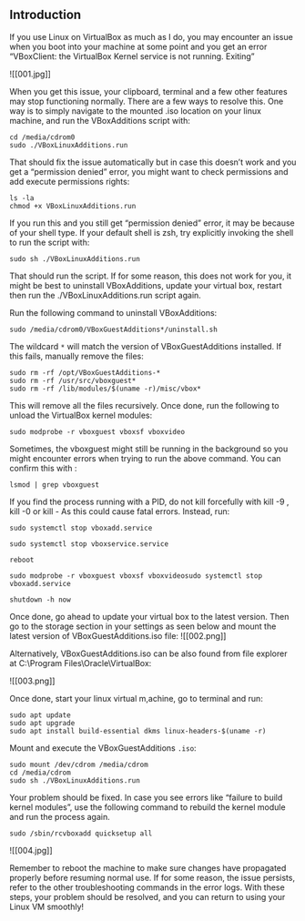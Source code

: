 ## Introduction

If you use Linux on VirtualBox as much as I do, you may encounter an issue when you boot into your machine at some point and you get an error “VBoxClient: the VirtualBox Kernel service is not running. Exiting”

![[001.jpg]]

When you get this issue, your clipboard, terminal and a few other features may stop functioning normally. There are a few ways to resolve this. One way is to simply navigate to the mounted .iso location on your linux machine, and run the VBoxAdditions script with:

```
cd /media/cdrom0
sudo ./VBoxLinuxAdditions.run
```

That should fix the issue automatically but in case this doesn’t work and you get a “permission denied” error, you might want to check permissions and add execute permissions rights:

```
ls -la
chmod +x VBoxLinuxAdditions.run
```

If you run this and you still get “permission denied” error, it may be because of your shell type. If your default shell is zsh, try explicitly invoking the shell to run the script with:

```
sudo sh ./VBoxLinuxAdditions.run
```

That should run the script. If for some reason, this does not work for you, it might be best to uninstall VBoxAdditions, update your virtual box, restart then run the ./VBoxLinuxAdditions.run script again.  
  
Run the following command to uninstall VBoxAdditions:

```
sudo /media/cdrom0/VBoxGuestAdditions*/uninstall.sh
```

The wildcard `*` will match the version of VBoxGuestAdditions installed. If this fails, manually remove the files:

```
sudo rm -rf /opt/VBoxGuestAdditions-* 
sudo rm -rf /usr/src/vboxguest* 
sudo rm -rf /lib/modules/$(uname -r)/misc/vbox*
```

This will remove all the files recursively. Once done, run the following to unload the VirtualBox kernel modules:

```
sudo modprobe -r vboxguest vboxsf vboxvideo
```

Sometimes, the vboxguest might still be running in the background so you might encounter errors when trying to run the above command. You can confirm this with :

```
lsmod | grep vboxguest
```

If you find the process running with a PID, do not kill forcefully with kill -9 , kill -0 or kill - As this could cause fatal errors. Instead, run:

```
sudo systemctl stop vboxadd.service

sudo systemctl stop vboxservice.service

reboot

sudo modprobe -r vboxguest vboxsf vboxvideosudo systemctl stop vboxadd.service

shutdown -h now
```

Once done, go ahead to update your virtual box to the latest version. Then go to the storage section in your settings as seen below and mount the latest version of VBoxGuestAdditions.iso file:  ![[002.png]]

Alternatively, VBoxGuestAdditions.iso can be also found from file explorer at C:\Program Files\Oracle\VirtualBox:

![[003.png]]

Once done, start your linux virtual m,achine, go to terminal and run:

```
sudo apt update
sudo apt upgrade
sudo apt install build-essential dkms linux-headers-$(uname -r)
```

Mount and execute the VBoxGuestAdditions `.iso`:  

```
sudo mount /dev/cdrom /media/cdrom
cd /media/cdrom
sudo sh ./VBoxLinuxAdditions.run
```

Your problem should be fixed. In case you see errors like “failure to build kernel modules”, use the following command to rebuild the kernel module and run the process again.

```
sudo /sbin/rcvboxadd quicksetup all
```

![[004.jpg]]

Remember to reboot the machine to make sure changes have propagated properly before resuming normal use. If for some reason, the issue persists, refer to the other troubleshooting commands in the error logs. With these steps, your problem should be resolved, and you can return to using your Linux VM smoothly!
